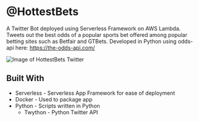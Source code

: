 # @HottestBets
A Twitter Bot deployed using Serverless Framework on AWS Lambda. Tweets out the best odds of a popular sports bet offered among popular betting sites such as Betfair and GTBets. Developed in Python using odds-api here: https://the-odds-api.com/

![Image of HottestBets Twitter]()

## Built With
* Serverless - Serverless App Framework for ease of deployment
* Docker - Used to package app 
* Python - Scripts written in Python
  * Twython - Python Twitter API
